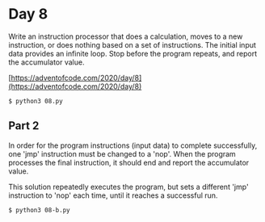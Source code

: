 # Day 8

Write an instruction processor that does a calculation, moves to a new instruction, or does nothing based on a set of instructions. The initial input data provides an infinite loop. Stop before the program repeats, and report the accumulator value.

[https://adventofcode.com/2020/day/8](https://adventofcode.com/2020/day/8)

```
$ python3 08.py
```

## Part 2

In order for the program instructions (input data) to complete successfully, one 'jmp' instruction must be changed to a 'nop'. When the program processes the final instruction, it should end and report the accumulator value.

This solution repeatedly executes the program, but sets a different 'jmp' instruction to 'nop' each time, until it reaches a successful run.

```
$ python3 08-b.py
```